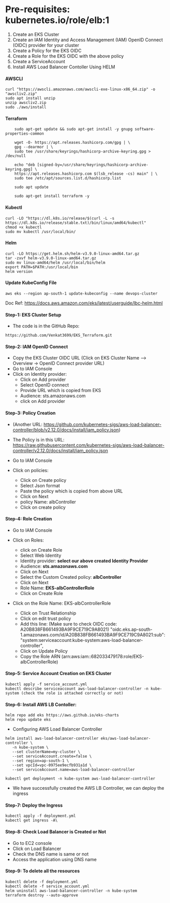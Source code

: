 Pre-requisites:																		kubernetes.io/role/elb:1
==============
1. Create an EKS Cluster
2. Create an IAM Identity and Access Management (IAM) OpenID Connect (OIDC) provider for your cluster
3. Create a Policy for the EKS OIDC
4. Create a Role for the EKS OIDC with the above policy
5. Create a ServiceAccount 
6. Install AWS Load Balancer Contoller Using HELM


#### AWSCLI
```
curl "https://awscli.amazonaws.com/awscli-exe-linux-x86_64.zip" -o "awscliv2.zip"
sudo apt install unzip
unzip awscliv2.zip
sudo ./aws/install
```

#### Terraform
```
    sudo apt-get update && sudo apt-get install -y gnupg software-properties-common

    wget -O- https://apt.releases.hashicorp.com/gpg | \
    gpg --dearmor | \
    sudo tee /usr/share/keyrings/hashicorp-archive-keyring.gpg > /dev/null

    echo "deb [signed-by=/usr/share/keyrings/hashicorp-archive-keyring.gpg] \
    https://apt.releases.hashicorp.com $(lsb_release -cs) main" | \
    sudo tee /etc/apt/sources.list.d/hashicorp.list

    sudo apt update

    sudo apt-get install terraform -y

```

#### Kubectl
```
curl -LO "https://dl.k8s.io/release/$(curl -L -s https://dl.k8s.io/release/stable.txt)/bin/linux/amd64/kubectl"
chmod +x kubectl
sudo mv kubectl /usr/local/bin/
```
#### Helm
```
curl -LO https://get.helm.sh/helm-v3.9.0-linux-amd64.tar.gz
tar -zxvf helm-v3.9.0-linux-amd64.tar.gz
sudo mv linux-amd64/helm /usr/local/bin/helm
export PATH=$PATH:/usr/local/bin
helm version
```

#### Update KubeConfig File
```
aws eks --region ap-south-1 update-kubeconfig --name devops-cluster
```
	
Doc Ref: https://docs.aws.amazon.com/eks/latest/userguide/lbc-helm.html

#### Step-1: EKS Cluster Setup
- The code is in the GitHub Repo: 
```
https://github.com/Venkat3699/EKS_Terraform.git
```

#### Step-2: IAM OpenID Connect	
- Copy the EKS Cluster OIDC URL (Click on EKS Cluster Name --> Overview -> OpenID Connect provider URL)
- Go to IAM Console
- Click on Identity provider:
	- Click on Add provider	
	- Select OpenID connect 
	- Provide URL which is copied from EKS 
	- Audience: sts.amazonaws.com
	- click on Add provider
	
#### Step-3: Policy Creation		
- (Another URL: https://github.com/kubernetes-sigs/aws-load-balancer-controller/blob/v2.12.0/docs/install/iam_policy.json)

- The Policy is in this URL: https://raw.githubusercontent.com/kubernetes-sigs/aws-load-balancer-controller/v2.12.0/docs/install/iam_policy.json

- Go to IAM Console
- Click on policies:
	- Click on Create policy
	- Select Json format
	- Paste the policy which is copied from above URL
	- Click on Next
	- policy Name: albController
	- Click on create policy
		
#### Step-4: Role Creation
- Go to IAM Console
- Click on Roles:
	- click on Create Role
	- Select Web Identity
	- Identity provider: **select our above created Identity Provider**
	- Audience: **sts.amazonaws.com**
	- Click on Next
	- Select the Custom Created policy: **albController**
	- Click on Next
	- Role Name: **EKS-albControllerRole**
	- Click on Create Role
		
- Click on the Role Name: EKS-albControllerRole
	- Click on Trust Relationship
	- Click on edit trust policy
	- Add this line: (Make sure to check OIDC code: A20B838FB661493BA9F9CE719C9A8021)
		"oidc.eks.ap-south-1.amazonaws.com/id/A20B838FB661493BA9F9CE719C9A8021:sub": "system:serviceaccount:kube-system:aws-load-balancer-controller",
	- Click on Update Policy
	- Copy the Role ARN (arn:aws:iam::682033479178:role/EKS-albControllerRole)

#### Step-5: Service Account Creation on EKS Cluster
```
kubectl apply -f service_account.yml
kubectl describe serviceaccount aws-load-balancer-controller -n kube-system (check the role is attached correctly or not)
```		
#### Step-6: Install AWS LB Contoller:
```
helm repo add eks https://aws.github.io/eks-charts
helm repo update eks
```
- Configuring AWS Load Balancer Controller
```
helm install aws-load-balancer-controller eks/aws-load-balancer-controller \
   -n kube-system \
   --set clusterName=my-cluster \	
   --set serviceAccount.create=false \
   --set region=ap-south-1 \
   --set vpcId=vpc-0975ee9ecfb931a1d \ 		
   --set serviceAccount.name=aws-load-balancer-controller
```
```	   
kubectl get deployment -n kube-system aws-load-balancer-controller
```	
- We have successfully created the AWS LB Controller, we can deploy the ingress 
	
#### Step-7: Deploy the Ingress 
```
kubectl apply -f deployment.yml		  
kubectl get ingress -A\
```
	
#### Step-8: Check Load Balancer is Created or Not
- Go to EC2 console
- Click on Load Balancer
- Check the DNS name is same or not
- Access the application using DNS name
	
#### Step-9: To delete all the resources
```
kubectl delete -f deployment.yml
kubectl delete -f service_account.yml
helm uninstall aws-load-balancer-controller -n kube-system
terraform destroy --auto-approve
```